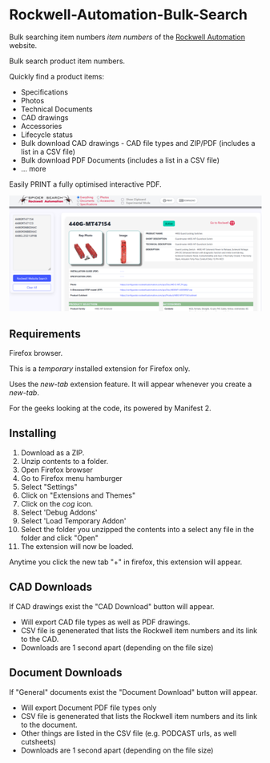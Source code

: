 # Rockwell-Automation-Bulk-Search
Bulk searching item numbers _item numbers_ of the [Rockwell Automation]([https://www.nhp.com.au](https://www.rockwellautomation.com/en-us.html)) website.

Bulk search product item numbers.

Quickly find a product items:
* Specifications
* Photos
* Technical Documents
* CAD drawings
* Accessories
* Lifecycle status
* Bulk download CAD drawings - CAD file types and ZIP/PDF (includes a list in a CSV file)
* Bulk download PDF Documents (includes a list in a  CSV file)
* ... more

Easily PRINT a fully optimised interactive PDF.

![my image](Rockwell-Bulk-Search-November-Item1.png)


## Requirements
Firefox browser.

This is a *temporary* installed extension for Firefox only.

Uses the _new-tab_ extension feature. It will appear whenever you create a _new-tab_.

For the geeks looking at the code, its powered by Manifest 2.

## Installing

1. Download as a ZIP.
2. Unzip contents to a folder.
3. Open Firefox browser
4. Go to Firefox menu hamburger
5. Select "Settings"
6. Click on "Extensions and Themes"
7. Click on the _cog_ icon.
8. Select 'Debug Addons'
9. Select 'Load Temporary Addon'
10. Select the folder you unzipped the contents into a select any file in the folder and click "Open"
11. The extension will now be loaded.

Anytime you click the new tab "+" in firefox, this extension will appear.

## CAD Downloads

If CAD drawings exist the "CAD Download" button will appear.
- Will export CAD file types as well as PDF drawings.
- CSV file is genenerated that lists the Rockwell item numbers and its link to the CAD.
- Downloads are 1 second apart (depending on the file size)

## Document Downloads

If "General" documents exist the "Document Download" button will appear.
- Will export Document PDF file types only
- CSV file is genenerated that lists the Rockwell item numbers and its link to the document.
- Other things are listed in the CSV file (e.g. PODCAST urls, as well cutsheets)
- Downloads are 1 second apart (depending on the file size)
